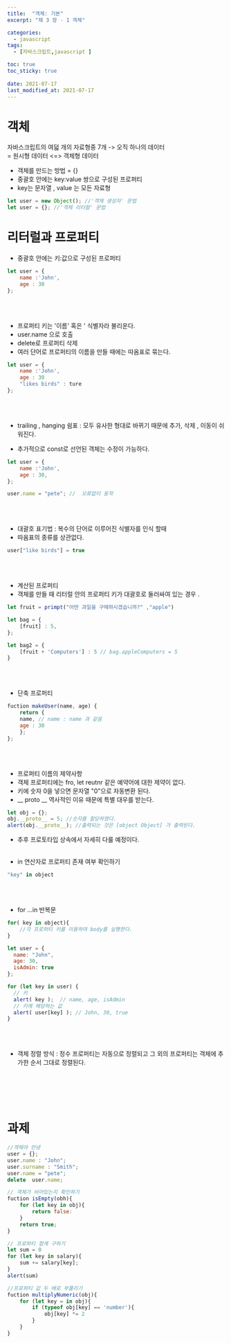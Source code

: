 ```yaml
---
title:  "객체: 기본"
excerpt: "제 3 장 - 1 객체"

categories:
  - javascript
tags:
  - [자바스크립트,javascript ]

toc: true
toc_sticky: true
 
date: 2021-07-17
last_modified_at: 2021-07-17
---
```


# 객체

자바스크립트의 여덟 개의 자료형중 7개 -> 오직 하나의 데이터
<br>= 원시형 데이터  <=> 객체형 데이터

- 객체를 만드는 방법 = {}
- 중괄호 안에는 key:value 쌍으로 구성된 프로퍼티
- key는 문자열 , value 는 모든 자료형 

```javascript
let user = new Object(); //'객체 생성자' 문법
let user = {}; //'객체 리터럴' 문법

```

# 리터럴과 프로퍼티 
- 중괄호 안에는 키:값으로 구성된 프로퍼티 

```javascript
let user = {
    name :'John',
    age : 30
};
```

<br><br>
- 프로퍼티 키는 '이름' 혹은 ' 식별자라 불리운다. 
- user.name 으로 호출 
- delete로 프로퍼티 삭제 
- 여러 단어로 프로퍼티의 이름을 만들 때에는 따옴표로 묶는다. 

```javascript
let user = {
    name :'John',
    age : 30
    "likes birds" : ture
};
```

<br><br>
- trailing , hanging 쉼표 : 모두 유사한 형대로 바뀌기 때문에 추가, 삭제 , 이동이 쉬워진다. 

- 추가적으로 const로 선언된 객체는 수정이 가능하다. 

```javascript
let user = {
    name :'John',
    age : 30,
};

user.name = "pete"; //  오류없이 동작 
```
<br><br>
- 대괄호 표기법 : 복수의 단어로 이루어진 식별자를 인식 할때
- 따옴표의 종류를 상관없다. 

```javascript
user["like birds"] = true
```

<br><br>
- 계산된 프로퍼티 
- 객체를 만들 때 리터럴 안의 프로퍼티 키가 대괄호로 둘러싸여 있는 경우 . 

```javascript
let fruit = primpt("어떤 과일을 구매하시겠습니까?" ,"apple")

let bag = {
    [fruit] : 5,
};

let bag2 = {
    [fruit + 'Computers'] : 5 // bag.appleComputers = 5 
}
```

<br><br>
- 단축 프로퍼티 


```javascript
fuction makeUser(name, age) {
    return {
    name, // name : name 과 같음
    age : 30
    }; 
};


```

<br><br>

- 프로퍼티 이름의 제약사항
- 객체 프로퍼티에는 fro, let reutnr 같은 예약어에 대한 제약이 없다. 
- 키에 숫자 0을 넣으면 문자열 "0"으로 자동변환 된다. 
- __ proto __ 역사적인 이유 때문에 특별 대우를 받는다. 

```javascript
let obj = {};
obj.__proto__ = 5; //숫자를 할당하였다. 
alert(obj.__proto__); //출력되는 것은 [object Object] 가 출력된다. 

```
- 추후 프로토타입 상속에서 자세히 다룰 예정이다. 
<br><br>

- in 연산자로 프로퍼티 존재 여부 확인하기

```javascript
"key" in object
```

<br><br>

- for ...in 반복문

```javascript
for( key in object){
    //각 프로퍼티 키를 이용하여 body를 실행한다. 
}

let user = {
  name: "John",
  age: 30,
  isAdmin: true
};

for (let key in user) {
  // 키
  alert( key );  // name, age, isAdmin
  // 키에 해당하는 값
  alert( user[key] ); // John, 30, true
}

``` 

<br><br>

- 객체 정렬 방식 : 정수 프로퍼티는 자동으로 정렬되고 그 외의 프로퍼티는 객체에 추가한 순서 그대로 정렬된다. 


<br><br><br><br>

# 과제


```javascript
//객체야 안녕
user = {};
user.name : "John";
user.surname : "Smith";
user.name = "pete";
delete  user.name;

// 객체가 비어있는지 확인하기
fuction isEmpty(obh){
    for (let key in obj){
        return false:
    }
    return true;
}

// 프로퍼티 합계 구하기 
let sum = 0
for (let key in salary){
    sum += salary[key];
} 
alert(sum)

//프로퍼티 값 두 배로 부풀리기 
fuction multiplyNumeric(obj){
    for (let key = in obj){
        if (typeof obj[key] == 'number'){
            obj[key] *= 2  
        } 
    }
}
```
